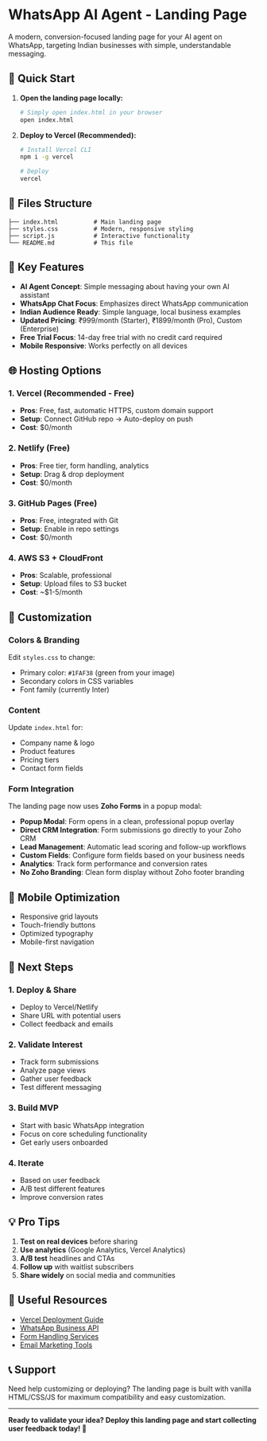 # WhatsApp AI Agent - Landing Page

A modern, conversion-focused landing page for your AI agent on WhatsApp, targeting Indian businesses with simple, understandable messaging.

## 🚀 Quick Start

1. **Open the landing page locally:**
   ```bash
   # Simply open index.html in your browser
   open index.html
   ```

2. **Deploy to Vercel (Recommended):**
   ```bash
   # Install Vercel CLI
   npm i -g vercel
   
   # Deploy
   vercel
   ```

## 📁 Files Structure

```
├── index.html          # Main landing page
├── styles.css          # Modern, responsive styling
├── script.js           # Interactive functionality
└── README.md           # This file
```

## 🎯 Key Features

- **AI Agent Concept**: Simple messaging about having your own AI assistant
- **WhatsApp Chat Focus**: Emphasizes direct WhatsApp communication
- **Indian Audience Ready**: Simple language, local business examples
- **Updated Pricing**: ₹999/month (Starter), ₹1899/month (Pro), Custom (Enterprise)
- **Free Trial Focus**: 14-day free trial with no credit card required
- **Mobile Responsive**: Works perfectly on all devices

## 🌐 Hosting Options

### 1. **Vercel (Recommended - Free)**
- **Pros**: Free, fast, automatic HTTPS, custom domain support
- **Setup**: Connect GitHub repo → Auto-deploy on push
- **Cost**: $0/month

### 2. **Netlify (Free)**
- **Pros**: Free tier, form handling, analytics
- **Setup**: Drag & drop deployment
- **Cost**: $0/month

### 3. **GitHub Pages (Free)**
- **Pros**: Free, integrated with Git
- **Setup**: Enable in repo settings
- **Cost**: $0/month

### 4. **AWS S3 + CloudFront**
- **Pros**: Scalable, professional
- **Setup**: Upload files to S3 bucket
- **Cost**: ~$1-5/month

## 🔧 Customization

### Colors & Branding
Edit `styles.css` to change:
- Primary color: `#1FAF38` (green from your image)
- Secondary colors in CSS variables
- Font family (currently Inter)

### Content
Update `index.html` for:
- Company name & logo
- Product features
- Pricing tiers
- Contact form fields

### Form Integration
The landing page now uses **Zoho Forms** in a popup modal:
- **Popup Modal**: Form opens in a clean, professional popup overlay
- **Direct CRM Integration**: Form submissions go directly to your Zoho CRM
- **Lead Management**: Automatic lead scoring and follow-up workflows
- **Custom Fields**: Configure form fields based on your business needs
- **Analytics**: Track form performance and conversion rates
- **No Zoho Branding**: Clean form display without Zoho footer branding

## 📱 Mobile Optimization

- Responsive grid layouts
- Touch-friendly buttons
- Optimized typography
- Mobile-first navigation

## 🚀 Next Steps

### 1. **Deploy & Share**
- Deploy to Vercel/Netlify
- Share URL with potential users
- Collect feedback and emails

### 2. **Validate Interest**
- Track form submissions
- Analyze page views
- Gather user feedback
- Test different messaging

### 3. **Build MVP**
- Start with basic WhatsApp integration
- Focus on core scheduling functionality
- Get early users onboarded

### 4. **Iterate**
- Based on user feedback
- A/B test different features
- Improve conversion rates

## 💡 Pro Tips

1. **Test on real devices** before sharing
2. **Use analytics** (Google Analytics, Vercel Analytics)
3. **A/B test** headlines and CTAs
4. **Follow up** with waitlist subscribers
5. **Share widely** on social media and communities

## 🔗 Useful Resources

- [Vercel Deployment Guide](https://vercel.com/docs)
- [WhatsApp Business API](https://developers.facebook.com/docs/whatsapp)
- [Form Handling Services](https://formspree.io/)
- [Email Marketing Tools](https://mailchimp.com/)

## 📞 Support

Need help customizing or deploying? The landing page is built with vanilla HTML/CSS/JS for maximum compatibility and easy customization.

---

**Ready to validate your idea? Deploy this landing page and start collecting user feedback today! 🚀**
